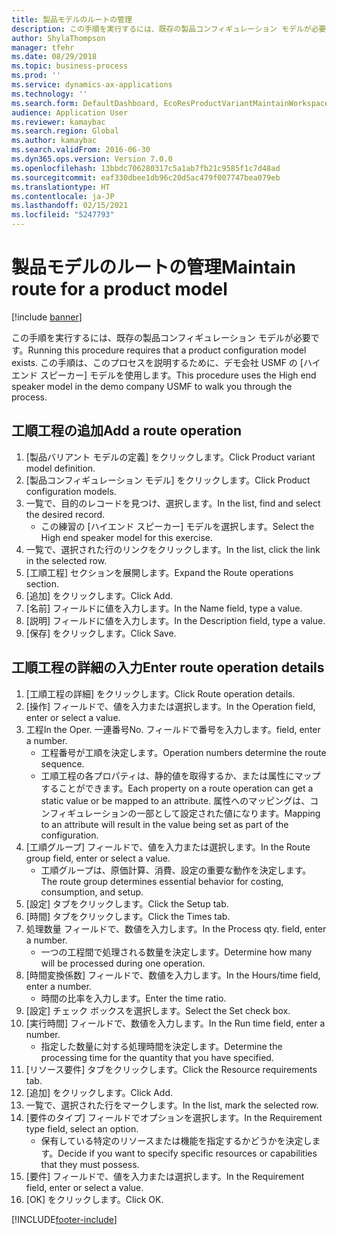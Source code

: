 ```yaml
---
title: 製品モデルのルートの管理
description: この手順を実行するには、既存の製品コンフィギュレーション モデルが必要です。
author: ShylaThompson
manager: tfehr
ms.date: 08/29/2018
ms.topic: business-process
ms.prod: ''
ms.service: dynamics-ax-applications
ms.technology: ''
ms.search.form: DefaultDashboard, EcoResProductVariantMaintainWorkspace, PCProductConfigurationModelListPage, PCProductConfigurationModelDetails, PCRouteOperationDetails, WrkCtrCapabilityLookUp
audience: Application User
ms.reviewer: kamaybac
ms.search.region: Global
ms.author: kamaybac
ms.search.validFrom: 2016-06-30
ms.dyn365.ops.version: Version 7.0.0
ms.openlocfilehash: 13bbdc706280317c5a1ab7fb21c9585f1c7d48ad
ms.sourcegitcommit: eaf330dbee1db96c20d5ac479f007747bea079eb
ms.translationtype: HT
ms.contentlocale: ja-JP
ms.lasthandoff: 02/15/2021
ms.locfileid: "5247793"
---
```

# <a name="maintain-route-for-a-product-model"></a><span data-ttu-id="e423b-103">製品モデルのルートの管理</span><span class="sxs-lookup"><span data-stu-id="e423b-103">Maintain route for a product model</span></span>

[!include [banner](../../includes/banner.md)]

<span data-ttu-id="e423b-104">この手順を実行するには、既存の製品コンフィギュレーション モデルが必要です。</span><span class="sxs-lookup"><span data-stu-id="e423b-104">Running this procedure requires that a product configuration model exists.</span></span> <span data-ttu-id="e423b-105">この手順は、このプロセスを説明するために、デモ会社 USMF の [ハイエンド スピーカー] モデルを使用します。</span><span class="sxs-lookup"><span data-stu-id="e423b-105">This procedure uses the High end speaker model in the demo company USMF to walk you through the process.</span></span>


## <a name="add-a-route-operation"></a><span data-ttu-id="e423b-106">工順工程の追加</span><span class="sxs-lookup"><span data-stu-id="e423b-106">Add a route operation</span></span>
1. <span data-ttu-id="e423b-107">[製品バリアント モデルの定義] をクリックします。</span><span class="sxs-lookup"><span data-stu-id="e423b-107">Click Product variant model definition.</span></span>
2. <span data-ttu-id="e423b-108">[製品コンフィギュレーション モデル] をクリックします。</span><span class="sxs-lookup"><span data-stu-id="e423b-108">Click Product configuration models.</span></span>
3. <span data-ttu-id="e423b-109">一覧で、目的のレコードを見つけ、選択します。</span><span class="sxs-lookup"><span data-stu-id="e423b-109">In the list, find and select the desired record.</span></span>
    * <span data-ttu-id="e423b-110">この練習の [ハイエンド スピーカー] モデルを選択します。</span><span class="sxs-lookup"><span data-stu-id="e423b-110">Select the High end speaker model for this exercise.</span></span>  
4. <span data-ttu-id="e423b-111">一覧で、選択された行のリンクをクリックします。</span><span class="sxs-lookup"><span data-stu-id="e423b-111">In the list, click the link in the selected row.</span></span>
5. <span data-ttu-id="e423b-112">[工順工程] セクションを展開します。</span><span class="sxs-lookup"><span data-stu-id="e423b-112">Expand the Route operations section.</span></span>
6. <span data-ttu-id="e423b-113">[追加] をクリックします。</span><span class="sxs-lookup"><span data-stu-id="e423b-113">Click Add.</span></span>
7. <span data-ttu-id="e423b-114">[名前] フィールドに値を入力します。</span><span class="sxs-lookup"><span data-stu-id="e423b-114">In the Name field, type a value.</span></span>
8. <span data-ttu-id="e423b-115">[説明] フィールドに値を入力します。</span><span class="sxs-lookup"><span data-stu-id="e423b-115">In the Description field, type a value.</span></span>
9. <span data-ttu-id="e423b-116">[保存] をクリックします。</span><span class="sxs-lookup"><span data-stu-id="e423b-116">Click Save.</span></span>

## <a name="enter-route-operation-details"></a><span data-ttu-id="e423b-117">工順工程の詳細の入力</span><span class="sxs-lookup"><span data-stu-id="e423b-117">Enter route operation details</span></span>
1. <span data-ttu-id="e423b-118">[工順工程の詳細] をクリックします。</span><span class="sxs-lookup"><span data-stu-id="e423b-118">Click Route operation details.</span></span>
2. <span data-ttu-id="e423b-119">[操作] フィールドで、値を入力または選択します。</span><span class="sxs-lookup"><span data-stu-id="e423b-119">In the Operation field, enter or select a value.</span></span>
3. <span data-ttu-id="e423b-120">工程</span><span class="sxs-lookup"><span data-stu-id="e423b-120">In the Oper.</span></span> <span data-ttu-id="e423b-121">一連番号</span><span class="sxs-lookup"><span data-stu-id="e423b-121">No.</span></span> <span data-ttu-id="e423b-122">フィールドで番号を入力します。</span><span class="sxs-lookup"><span data-stu-id="e423b-122">field, enter a number.</span></span>
    * <span data-ttu-id="e423b-123">工程番号が工順を決定します。</span><span class="sxs-lookup"><span data-stu-id="e423b-123">Operation numbers determine the route sequence.</span></span>  
    * <span data-ttu-id="e423b-124">工順工程の各プロパティは、静的値を取得するか、または属性にマップすることができます。</span><span class="sxs-lookup"><span data-stu-id="e423b-124">Each property on a route operation can get a static value or be mapped to an attribute.</span></span> <span data-ttu-id="e423b-125">属性へのマッピングは、コンフィギュレーションの一部として設定された値になります。</span><span class="sxs-lookup"><span data-stu-id="e423b-125">Mapping to an attribute will result in the value being set as part of the configuration.</span></span>  
4. <span data-ttu-id="e423b-126">[工順グループ] フィールドで、値を入力または選択します。</span><span class="sxs-lookup"><span data-stu-id="e423b-126">In the Route group field, enter or select a value.</span></span>
    * <span data-ttu-id="e423b-127">工順グループは、原価計算、消費、設定の重要な動作を決定します。</span><span class="sxs-lookup"><span data-stu-id="e423b-127">The route group determines essential behavior for costing, consumption, and setup.</span></span>  
5. <span data-ttu-id="e423b-128">[設定] タブをクリックします。</span><span class="sxs-lookup"><span data-stu-id="e423b-128">Click the Setup tab.</span></span>
6. <span data-ttu-id="e423b-129">[時間] タブをクリックします。</span><span class="sxs-lookup"><span data-stu-id="e423b-129">Click the Times tab.</span></span>
7. <span data-ttu-id="e423b-130">処理数量 フィールドで、数値を入力します。</span><span class="sxs-lookup"><span data-stu-id="e423b-130">In the Process qty. field, enter a number.</span></span>
    * <span data-ttu-id="e423b-131">一つの工程間で処理される数量を決定します。</span><span class="sxs-lookup"><span data-stu-id="e423b-131">Determine how many will be processed during one operation.</span></span>  
8. <span data-ttu-id="e423b-132">[時間変換係数] フィールドで、数値を入力します。</span><span class="sxs-lookup"><span data-stu-id="e423b-132">In the Hours/time field, enter a number.</span></span>
    * <span data-ttu-id="e423b-133">時間の比率を入力します。</span><span class="sxs-lookup"><span data-stu-id="e423b-133">Enter the time ratio.</span></span>  
9. <span data-ttu-id="e423b-134">[設定] チェック ボックスを選択します。</span><span class="sxs-lookup"><span data-stu-id="e423b-134">Select the Set check box.</span></span>
10. <span data-ttu-id="e423b-135">[実行時間] フィールドで、数値を入力します。</span><span class="sxs-lookup"><span data-stu-id="e423b-135">In the Run time field, enter a number.</span></span>
    * <span data-ttu-id="e423b-136">指定した数量に対する処理時間を決定します。</span><span class="sxs-lookup"><span data-stu-id="e423b-136">Determine the processing time for the quantity that you have specified.</span></span>  
11. <span data-ttu-id="e423b-137">[リソース要件] タブをクリックします。</span><span class="sxs-lookup"><span data-stu-id="e423b-137">Click the Resource requirements tab.</span></span>
12. <span data-ttu-id="e423b-138">[追加] をクリックします。</span><span class="sxs-lookup"><span data-stu-id="e423b-138">Click Add.</span></span>
13. <span data-ttu-id="e423b-139">一覧で、選択された行をマークします。</span><span class="sxs-lookup"><span data-stu-id="e423b-139">In the list, mark the selected row.</span></span>
14. <span data-ttu-id="e423b-140">[要件のタイプ] フィールドでオプションを選択します。</span><span class="sxs-lookup"><span data-stu-id="e423b-140">In the Requirement type field, select an option.</span></span>
    * <span data-ttu-id="e423b-141">保有している特定のリソースまたは機能を指定するかどうかを決定します。</span><span class="sxs-lookup"><span data-stu-id="e423b-141">Decide if you want to specify specific resources or capabilities that they must possess.</span></span>  
15. <span data-ttu-id="e423b-142">[要件] フィールドで、値を入力または選択します。</span><span class="sxs-lookup"><span data-stu-id="e423b-142">In the Requirement field, enter or select a value.</span></span>
16. <span data-ttu-id="e423b-143">[OK] をクリックします。</span><span class="sxs-lookup"><span data-stu-id="e423b-143">Click OK.</span></span>



[!INCLUDE[footer-include](../../../includes/footer-banner.md)]